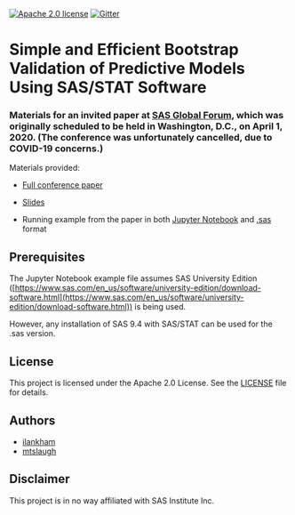 [![Apache 2.0 license](https://img.shields.io/badge/license-Apache--2.0-blue)](LICENSE)  [![Gitter](https://img.shields.io/gitter/room/saspy-bffs/community.svg?color=777777)](https://gitter.im/saspy-bffs/community)

# Simple and Efficient Bootstrap Validation of Predictive Models Using SAS/STAT Software

### Materials for an invited paper at [SAS Global Forum](https://www.sas.com/en_us/events/sas-global-forum.html), which was originally scheduled to be held in Washington, D.C., on April 1, 2020. (The conference was unfortunately cancelled, due to COVID-19 concerns.)

Materials provided:

- [Full conference paper](SGF2020-Paper-Simple_and_Efficient_Bootstrap_Validation.pdf)

- [Slides](SGF2020-Paper-Simple_and_Efficient_Bootstrap_Validation-slides.pdf)

- Running example from the paper in both [Jupyter Notebook](SGF2020-Paper-Simple_and_Efficient_Bootstrap_Validation-Examples.ipynb) and [.sas](SGF2020-Paper-Simple_and_Efficient_Bootstrap_Validation-Examples.sas) format

## Prerequisites

The Jupyter Notebook example file assumes SAS University Edition ([https://www.sas.com/en_us/software/university-edition/download-software.html](https://www.sas.com/en_us/software/university-edition/download-software.html)) is being used.

However, any installation of SAS 9.4 with SAS/STAT can be used for the .sas version.

## License
This project is licensed under the Apache 2.0 License. See the [LICENSE](LICENSE) file for details.

## Authors
* [ilankham](https://github.com/ilankham)
* [mtslaugh](https://github.com/mtslaugh)

## Disclaimer

This project is in no way affiliated with SAS Institute Inc.

